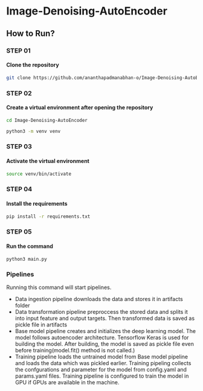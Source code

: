 # Image-Denoising-AutoEncoder

## How to Run?

### STEP 01
#### Clone the repository
```bash 
git clone https://github.com/ananthapadmanabhan-o/Image-Denoising-AutoEncoder.git
```

### STEP 02
#### Create a virtual environment after opening the repository
```bash 
cd Image-Denoising-AutoEncoder
```
```bash
python3 -m venv venv
```
### STEP 03
#### Activate the virtual environment

```bash
source venv/bin/activate
```


### STEP 04
#### Install the requirements
```bash
pip install -r requirements.txt
```

### STEP 05
#### Run the command
```
python3 main.py
```

### Pipelines

Running this command  will start pipelines.
- Data ingestion pipeline downloads the data and stores it in artifacts folder
- Data transformation pipeline preproccess the stored data and splits it into input feature and output targets. Then transformed data is saved as pickle file in artifacts
- Base model pipeline creates and initializes the deep learning model. The model follows autoencoder architecture. Tensorflow Keras is used for building the model. After building, the model is saved as pickle file even before training(model.fit() method is not called.)
- Training pipeline loads the untrained model from Base model pipeline and loads the data which was pickled earlier. Training pipeling collects the confgurations and parameter for the model from config.yaml and params.yaml files. Training pipeline is configured to train the model in GPU if GPUs are available in the machine.